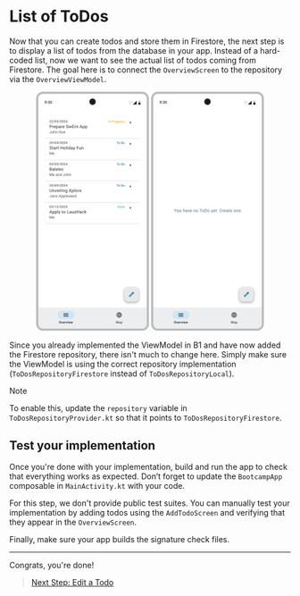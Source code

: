 # List of ToDos

Now that you can create todos and store them in Firestore, the next step is to display a list of todos from the database in your app. Instead of a hard-coded list, now we want to see the actual list of todos coming from Firestore. The goal here is to connect the `OverviewScreen` to the repository via the `OverviewViewModel`.

<p align="center">
   <img alt="OverviewOverviewScreen.png" src="assets/OverviewScreenFull.png" width="40%" />
   <img alt="NoTodoHomescreen" src="assets/OverviewScreenEmpty.png" width="40%" />
</p>

Since you already implemented the ViewModel in B1 and have now added the Firestore repository, there isn't much to change here. Simply make sure the ViewModel is using the correct repository implementation (`ToDosRepositoryFirestore` instead of `ToDosRepositoryLocal`).
> [!NOTE]
> To enable this, update the `repository` variable in  
> `ToDosRepositoryProvider.kt` so that it points to `ToDosRepositoryFirestore`.  

## Test your implementation

Once you're done with your implementation, build and run the app to check that everything works as expected. Don’t forget to update the `BootcampApp` composable in `MainActivity.kt` with your code.

For this step, we don't provide public test suites.
You can manually test your implementation by adding todos using the `AddTodoScreen` and verifying that they appear in the `OverviewScreen`.

Finally, make sure your app builds the signature check files.

---

Congrats, you're done!

> [Next Step: Edit a Todo](4-EditATodo.md)
